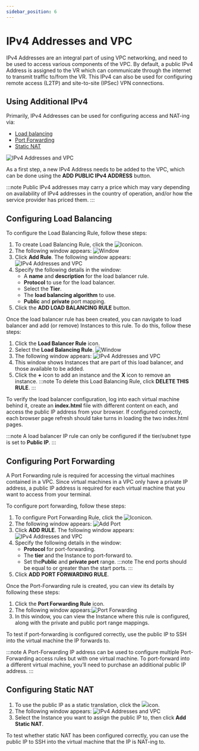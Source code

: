 ```yaml
---
sidebar_position: 6
---
```

# IPv4 Addresses and VPC

IPv4 Addresses are an integral part of using VPC networking, and need to be used to access various components of the VPC. By default, a public IPv4 Address is assigned to the VR which can communicate through the internet to transmit traffic to/from the VR. This IPv4 can also be used for configuring remote access (L2TP) and site-to-site (IPSec) VPN connections.

## Using Additional IPv4

Primarily, IPv4 Addresses can be used for configuring access and NAT-ing via:

- [Load balancing](#configuring-load-balancing)
- [Port Forwarding](#configuring-port-forwarding)
- [Static NAT](#configuring-static-nat)

![IPv4 Addresses and VPC](img/IPv4AddressesandVPC1.png)

As a first step, a new IPv4 Address needs to be added to the VPC, which can be done using the **ADD PUBLIC IPv4 ADDRESS** button.

:::note
Public IPv4 addresses may carry a price which may vary depending on availability of IPv4 addresses in the country of operation, and/or how the service provider has priced them.
:::

## Configuring Load Balancing 
To configure the Load Balancing Rule, follow these steps:
1. To create Load Balancing Rule, click the ![Icon](img/LoadBalancingIcon.png)icon.
2. The following window appears:
	![Window](img/AddRule1.png)
3. Click **Add Rule**. The following window appears:
	![IPv4 Addresses and VPC](img/IPv4AddressesandVPC2.png)
4. Specify the following details in the window:
	- A **name** and **description** for the load balancer rule.
	- **Protocol** to use for the load balancer.
	- Select the **Tier**.
	- The **load balancing algorithm** to use.
	- **Public** and **private** port mapping.
5. Click the **ADD LOAD BALANCING RULE** button.

Once the load balancer rule has been created, you can navigate to load balancer and add (or remove) Instances to this rule. To do this, follow these steps:

1. Click the **Load Balancer Rule** icon.
2. Select the **Load Balancing Rule**.
  ![Window](img/AddRule1.png)
3. The following window appears:
	  ![IPv4 Addresses and VPC](img/IPv4AddressesandVPC3.png)
4. This window shows Instances that are part of this load balancer, and those available to be added. 
5. Click the **+** icon to add an instance and the **X** icon to remove an instance.
:::note
To delete this Load Balancing Rule, click **DELETE THIS RULE**.
:::

To verify the load balancer configuration, log into each virtual machine behind it, create an **index.html** file with different content on each, and access the public IP address from your browser. If configured correctly, each browser page refresh should take turns in loading the two index.html pages.

:::note
A load balancer IP rule can only be configured if the tier/subnet type is set to **Public IP**.
:::

## Configuring Port Forwarding

A Port Forwarding rule is required for accessing the virtual machines contained in a VPC. Since virtual machines in a VPC only have a private IP address, a public IP address is required for each virtual machine that you want to access from your terminal.

To configure port forwarding, follow these steps:
1. To configure Port Forwarding Rule, click the ![Icon](img/PortForwardingIcon.png)icon.
2. The following window appears:  ![Add Port](img/AddPort1.png)
3. Click **ADD RULE**. The following window appears: ![IPv4 Addresses and VPC](img/IPv4AddressesandVPC4.png)
4. Specify the following details in the window:
	- **Protocol** for port-forwarding.
	- The **tier** and the Instance to port-forward to.
	- Set the**Public** and **private port** range.
	  :::note
	  The end ports should be equal to or greater than the start ports.
	  :::
5. Click **ADD PORT FORWARDING RULE**.

Once the Port-Forwarding rule is created, you can view its details by following these steps:
1. Click the **Port Forwarding Rule** icon.
2. The following window appears:![Port Forwarding](img/PortForwardingWindow.png)
3. In this window, you can view the Instance where this rule is configured, along with the private and public port range mappings.

To test if port-forwarding is configured correctly, use the public IP to SSH into the virtual machine the IP forwards to.

:::note
A Port-Forwarding IP address can be used to configure multiple Port-Forwarding access rules but with one virtual machine. To port-forward into a different virtual machine, you’ll need to purchase an additional public IP address.
:::
## Configuring Static NAT

1. To use the public IP as a static translation, click the ![](img/StaticNATIcon.png)icon. 
2. The following window appears: 
	![IPv4 Addresses and VPC](img/IPv4AddressesandVPC5.png)
3. Select the Instance you want to assign the public IP to, then click **Add Static NAT**.

To test whether static NAT has been configured correctly, you can use the public IP to SSH into the virtual machine that the IP is NAT-ing to.


